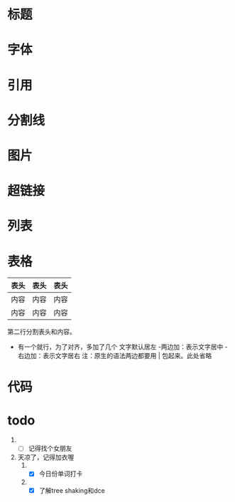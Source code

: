 # 标题

# 字体

# 引用

# 分割线

# 图片

# 超链接

# 列表

# 表格
表头|表头|表头
---|:--:|---:
内容|内容|内容
内容|内容|内容

第二行分割表头和内容。
- 有一个就行，为了对齐，多加了几个
文字默认居左
-两边加：表示文字居中
-右边加：表示文字居右
注：原生的语法两边都要用 | 包起来。此处省略

# 代码

# todo
1. - [ ] 记得找个女朋友
2. 天凉了，记得加衣喔
   1. - [x] 今日份单词打卡
   2. - [x] 了解tree shaking和dce